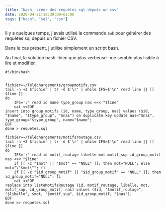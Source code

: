```yaml
---
title: "bash, créer des requêtes sql depuis un csv"
date: 2020-04-21T18:39:00+01:00
tags: ["bash", "sql", "csv"]
---
```

Il y a quelques temps, j'avais utilisé la commande `awk` pour générer des requêtes sql depuis un fichier CSV.

Dans le cas présent, j'utilise simplement un script bash.

Au final, la solution bash -bien que plus verbeuse- me semble plus lisible à lire et modifier.

```
#!/bin/bash


fichier=~/Téléchargements/groupmotifs.csv
tail -n +2 $fichier | tr -d $'\r' | while IFS=$'\n' read line || [[ $line ]]
do
    IFS=';' read id name type_group nas <<< "$line"
    cat <<EOF
insert into group_motifs (id, name, type_group, nas) values ($id, "$name", "$type_group", "$nas") on duplicate key update nas="$nas", type_group="$type_group", name="$name";
EOF
done > requetes.sql

fichier=~/Téléchargements/motifsroutage.csv
tail -n +2 $fichier | tr -d $'\r' | while IFS=$'\n' read line || [[ $line ]]
do
    IFS=';' read id motif_routage libelle mot motif_sup id_group_motif nas <<< "$line"
    if [[ -z "$mot" || "$mot" == "NULL" ]]; then mot="NULL"; else mot="\"$mot\""; fi
    if [[ -z "$id_group_motif" || "$id_group_motif" == "NULL" ]]; then id_group_motif="NULL"; fi
    cat <<EOF
replace into listeMotifsRoutage (id, motif_routage, libelle, mot, motif_sup, id_group_motif, nas) values ($id, "$motif_routage", "$libelle", $mot, "$motif_sup", $id_group_motif, "$nas");
EOF
done >> requetes.sql
```

